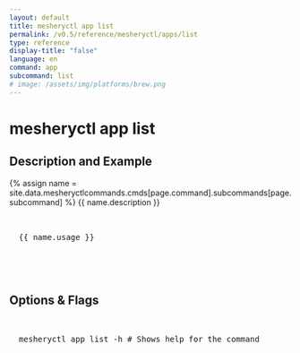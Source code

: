 ```yaml
---
layout: default
title: mesheryctl app list
permalink: /v0.5/reference/mesheryctl/apps/list
type: reference
display-title: "false"
language: en
command: app
subcommand: list
# image: /assets/img/platforms/brew.png
---
```


<!-- Copy this template to create individual doc pages for each mesheryctl commands -->

<!-- Name of the command -->
# mesheryctl app list

<!-- Description of the command. Preferably a paragraph -->
## Description and Example

<!-- Basic usage of the command -->
{% assign name = site.data.mesheryctlcommands.cmds[page.command].subcommands[page.subcommand] %}
{{ name.description }}

<pre class="codeblock-pre">
  <div class="codeblock">
  {{ name.usage }}
  </div>
</pre>
<br/>

<!-- Options/Flags available in this command -->
## Options & Flags

<pre class="codeblock-pre">
  <div class="codeblock">
  mesheryctl app list -h # Shows help for the command
  </div>
</pre>
<br/>